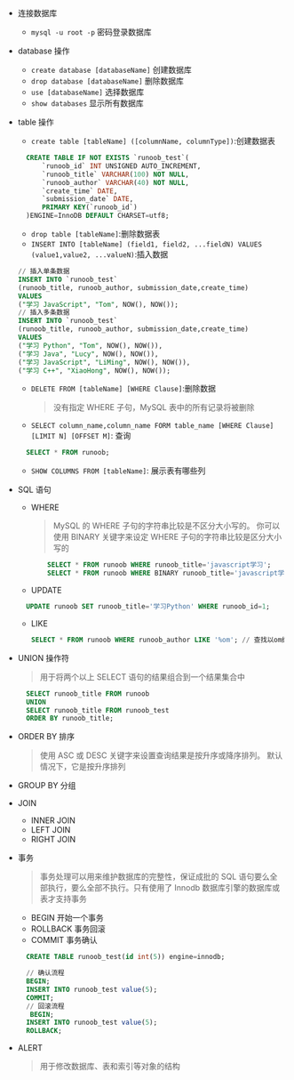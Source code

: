 - 连接数据库

  - `mysql -u root -p` 密码登录数据库

- database 操作
  - `create database [databaseName]` 创建数据库
  - `drop database [databaseName]` 删除数据库
  - `use [databaseName]` 选择数据库
  - `show databases` 显示所有数据库
- table 操作

  - `create table [tableName] ([columnName, columnType])`:创建数据表

  ```sql
    CREATE TABLE IF NOT EXISTS `runoob_test`(
        `runoob_id` INT UNSIGNED AUTO_INCREMENT,
        `runoob_title` VARCHAR(100) NOT NULL,
        `runoob_author` VARCHAR(40) NOT NULL,
        `create_time` DATE,
        `submission_date` DATE,
        PRIMARY KEY(`runoob_id`)
    )ENGINE=InnoDB DEFAULT CHARSET=utf8;
  ```

  - `drop table [tableName]`:删除数据表
  - `INSERT INTO [tableName] (field1, field2, ...fieldN) VALUES (value1,value2, ...valueN)`:插入数据

  ```sql
  // 插入单条数据
  INSERT INTO `runoob_test`
  (runoob_title, runoob_author, submission_date,create_time)
  VALUES
  ("学习 JavaScript", "Tom", NOW(), NOW());
  // 插入多条数据
  INSERT INTO `runoob_test`
  (runoob_title, runoob_author, submission_date,create_time)
  VALUES
  ("学习 Python", "Tom", NOW(), NOW()),
  ("学习 Java", "Lucy", NOW(), NOW()),
  ("学习 JavaScript", "LiMing", NOW(), NOW()),
  ("学习 C++", "XiaoHong", NOW(), NOW());
  ```

  - `DELETE FROM [tableName] [WHERE Clause]`:删除数据
    > 没有指定 WHERE 子句，MySQL 表中的所有记录将被删除
  - `SELECT column_name,column_name FORM table_name [WHERE Clause] [LIMIT N] [OFFSET M]`: 查询

  ```sql
    SELECT * FROM runoob;
  ```

  - `SHOW COLUMNS FROM [tableName]`: 展示表有哪些列

- SQL 语句

  - WHERE
    > MySQL 的 WHERE 子句的字符串比较是不区分大小写的。 你可以使用 BINARY 关键字来设定 WHERE 子句的字符串比较是区分大小写的
    ```sql
        SELECT * FROM runoob WHERE runoob_title='javascript学习';
        SELECT * FROM runoob WHERE BINARY runoob_title='javascript学习';
    ```
  - UPDATE

  ```sql
    UPDATE runoob SET runoob_title='学习Python' WHERE runoob_id=1;
  ```

  - LIKE

    ```sql
    SELECT * FROM runoob WHERE runoob_author LIKE '%om'; // 查找以om结尾的数据
    ```

- UNION 操作符

  > 用于将两个以上 SELECT 语句的结果组合到一个结果集合中

  ```sql
    SELECT runoob_title FROM runoob
    UNION
    SELECT runoob_title FROM runoob_test
    ORDER BY runoob_title;
  ```

- ORDER BY 排序
  > 使用 ASC 或 DESC 关键字来设置查询结果是按升序或降序排列。 默认情况下，它是按升序排列
- GROUP BY 分组
- JOIN
  - INNER JOIN
  - LEFT JOIN
  - RIGHT JOIN
- 事务

  > 事务处理可以用来维护数据库的完整性，保证成批的 SQL 语句要么全部执行，要么全部不执行。只有使用了 Innodb 数据库引擎的数据库或表才支持事务

  - BEGIN 开始一个事务
  - ROLLBACK 事务回滚
  - COMMIT 事务确认

  ```sql
    CREATE TABLE runoob_test(id int(5)) engine=innodb;

    // 确认流程
    BEGIN;
    INSERT INTO runoob_test value(5);
    COMMIT;
    // 回滚流程
     BEGIN;
    INSERT INTO runoob_test value(5);
    ROLLBACK;
  ```

- ALERT
  > 用于修改数据库、表和索引等对象的结构
